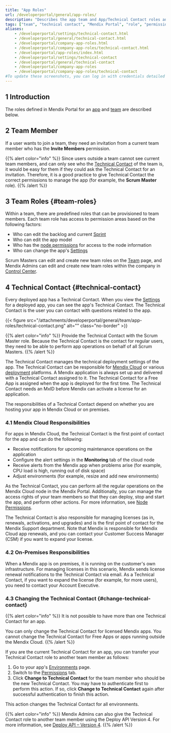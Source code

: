 ```yaml
---
title: "App Roles"
url: /developerportal/general/app-roles/
description: "Describes the app team and App/Technical Contact roles and permissions within the Mendix Platform."
tags: ["team", "technical contact", "Mendix Portal", "role", "permissions"]
aliases:
    - /developerportal/settings/technical-contact.html
    - /developerportal/general/technical-contact.html
    - /developerportal/company-app-roles.html
    - /developerportal/company-app-roles/technical-contact.html
    - /developerportal/app-roles/index.html
    - /developerportal/settings/technical-contact
    - /developerportal/general/technical-contact
    - /developerportal/company-app-roles
    - /developerportal/company-app-roles/technical-contact
#To update these screenshots, you can log in with credentials detailed in How to Update Screenshots Using Team Apps.
---
```


## 1 Introduction

The roles defined in Mendix Portal for an [app](/developerportal/#my-apps) and [team](/developerportal/general/team/) are described below.

## 2 Team Member

If a user wants to join a team, they need an invitation from a current team member who has the **Invite Members** permission.

{{% alert color="info" %}}
Since users outside a team cannot see current team members, and can only see who the [Technical Contact](#technical-contact) of the team is, it would be easy for them if they could ask the Technical Contact for an invitation. Therefore, it is a good practice to give Technical Contact the correct permissions to manage the app (for example, the **Scrum Master** role).
{{% /alert %}}

## 3 Team Roles {#team-roles}

Within a team, there are predefined roles that can be provisioned to team members. Each team role has access to permission areas based on the following factors:

* Who can edit the backlog and current [Sprint](/developerportal/project-management/epics/planning/)
* Who can edit the app model
* Who has the [node permissions](/developerportal/deploy/node-permissions/) for access to the node information
* Who can change the app's [Settings](/developerportal/collaborate/general-settings/)

Scrum Masters can edit and create new team roles on the [Team](/developerportal/general/team/) page, and Mendix Admins can edit and create new team roles within the company in [Control Center](/control-center/).

## 4 Technical Contact {#technical-contact}

Every deployed app has a Technical Contact. When you view the [Settings](/developerportal/collaborate/general-settings/#general) for a deployed app, you can see the app's Technical Contact. The Technical Contact is the user you can contact with questions related to the app. 

{{< figure src="/attachments/developerportal/general/team/app-roles/technical-contact.png" alt="" class="no-border" >}}

{{% alert color="info" %}}
Provide the Technical Contact with the Scrum Master role. Because the Technical Contact is the contact for regular users, they need to be able to perform app operations on behalf of all Scrum Masters.
{{% /alert %}}

The Technical Contact manages the technical deployment settings of the app. The Technical Contact can be responsible for [Mendix Cloud](/developerportal/deploy/mendix-cloud-deploy/) or various [deployment](/developerportal/deploy/) platforms. A Mendix application is always set up and delivered with a Technical Contact assigned to it. The Technical Contact for a Free App is assigned when the app is deployed for the first time. The Technical Contact needs an MxID before Mendix can activate a license for an application.

The responsibilities of a Technical Contact depend on whether you are hosting your app in Mendix Cloud or on premises.

### 4.1 Mendix Cloud Responsibilities

For apps in Mendix Cloud, the Technical Contact is the first point of contact for the app and can do the following:

* Receive notifications for upcoming maintenance operations on the application
* Configure the alert settings in the **Monitoring** tab of the cloud node
* Receive alerts from the Mendix app when problems arise (for example, CPU load is high, running out of disk space)
* Adjust environments (for example, resize and add new environments) 

As the Technical Contact, you can perform all the regular operations on the Mendix Cloud node in the Mendix Portal. Additionally, you can manage the access rights of your team members so that they can deploy, stop and start the app, and perform other actions. For more information, see [Node Permissions](/developerportal/deploy/node-permissions/).

The Technical Contact is also responsible for managing licenses (as in, renewals, activations, and upgrades) and is the first point of contact for the Mendix Support department. Note that Mendix is responsible for Mendix Cloud app renewals, and you can contact your Customer Success Manager (CSM) if you want to expand your license.

### 4.2 On-Premises Responsibilities

When a Mendix app is on premises, it is running on the customer's own infrastructure. For managing licenses in this scenario, Mendix sends license renewal notifications to the Technical Contact via email. As a Technical Contact, if you want to expand the license (for example, for more users), you need to contact your Account Executive.

### 4.3 Changing the Technical Contact {#change-technical-contact}

{{% alert color="info" %}}
It is not possible to have more than one Technical Contact for an app.

You can only change the Technical Contact for licensed Mendix apps. You cannot change the Technical Contact for Free Apps or apps running outside the Mendix Cloud.
{{% /alert %}}

If you are the current Technical Contact for an app, you can transfer your Technical Contact role to another team member as follows:

1. Go to your app's [Environments](/developerportal/deploy/environments/) page.
2. Switch to the [Permissions](/developerportal/deploy/environments/#permissions) tab.
3. Click **Change to Technical Contact** for the team member who should be the new Technical Contact. You may have to authenticate first to perform this action. If so, click **Change to Technical Contact** again after successful authentication to finish this action.

This action changes the Technical Contact for all environments.

{{% alert color="info" %}}
Mendix Admins can also give the Technical Contact role to another team member using the Deploy API Version 4. For more information, see [Deploy API – Version 4](/apidocs-mxsdk/apidocs/deploy-api-4/).
{{% /alert %}}
